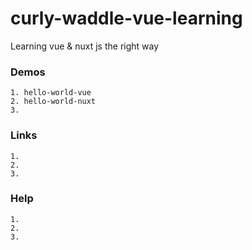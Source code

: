 # curly-waddle-vue-learning

Learning vue &amp; nuxt js the right way


### Demos

    1. hello-world-vue
    2. hello-world-nuxt
    3. 
    
### Links
  
    1.
    2.
    3. 
    
### Help

    1.
    2.
    3.
    
